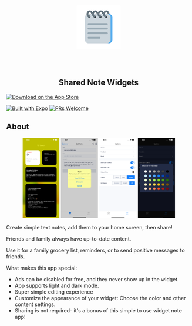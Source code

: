 <p align="center">
  <a href="https://apps.apple.com/us/app/shared-note-widgets/id1552960395?itscg=30200&amp;itsct=apps_box" style="width: 170px; height: 170px; border-radius: 22%; overflow: hidden; display: inline-block; vertical-align: middle;">
    <img src="https://github.com/aarich/shared-notes/raw/master/ios/sharednotes/Images.xcassets/AppIcon.appiconset/icon120.png" alt="Shared Note Widgets">
  </a>

  <h2 align="center">Shared Note Widgets</h2>
</p>


<a href="https://apps.apple.com/app/apple-store/id1552960395?pt=117925864&ct=readme&mt=8">
  <img alt="Download on the App Store" title="App Store" src="http://i.imgur.com/0n2zqHD.png" width="200">
</a>
<br>

[![Built with Expo](https://img.shields.io/badge/Built%20with%20Expo-informational.svg?style=flat-square&logo=EXPO&labelColor=f3f3f3&logoColor=000)](https://github.com/expo/expo)
[![PRs Welcome](https://img.shields.io/badge/PRs-Welcome-informational.svg?style=flat-square)](https://github.com/aarich/shared-notes/pulls)



## About

<p align="center">
    <img alt="Screenshot 1" src="https://github.com/aarich/shared-notes/blob/master/AppStore/screenshots/12%20Home.png" width="20%">
    <img alt="Screenshot 2" src="https://github.com/aarich/shared-notes/blob/master/AppStore/screenshots/12%20Share.png" width="20%">
    <img alt="Screenshot 3" src="https://github.com/aarich/shared-notes/blob/master/AppStore/screenshots/12%20Options.png" width="20%">
    <img alt="Screenshot 4" src="https://github.com/aarich/shared-notes/blob/master/AppStore/screenshots/12%20Color%20Dark.png" width="20%">
</p>

Create simple text notes, add them to your home screen, then share!

Friends and family always have up-to-date content.

Use it for a family grocery list, reminders, or to send positive messages to friends.

What makes this app special:
* Ads can be disabled for free, and they never show up in the widget.
* App supports light and dark mode.
* Super simple editing experience
* Customize the appearance of your widget: Choose the color and other content settings.
* Sharing is not required- it's a bonus of this simple to use widget note app!
